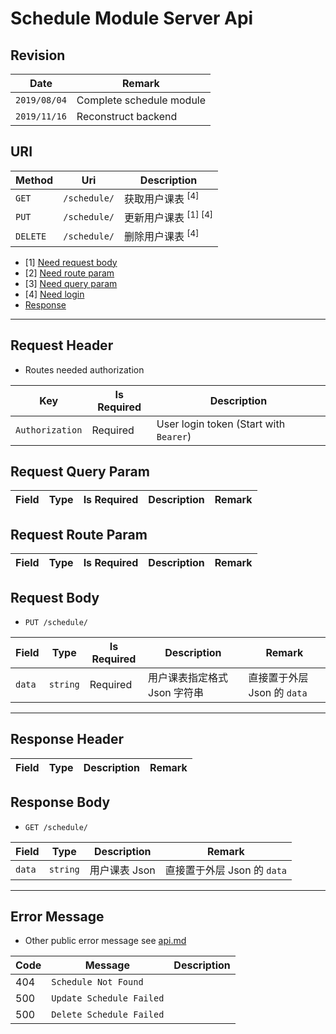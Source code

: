 # Schedule Module Server Api

## Revision

|Date|Remark|
|--|--|
|`2019/08/04`|Complete schedule module|
|`2019/11/16`|Reconstruct backend|

## URI

|Method|Uri|Description|
|--|--|--|
|`GET`|`/schedule/`|获取用户课表 <sup>[4]</sup>|
|`PUT`|`/schedule/`|更新用户课表 <sup>[1] [4]</sup>|
|`DELETE`|`/schedule/`|删除用户课表 <sup>[4]</sup>|

+ [1] [Need request body](https://github.com/Aoi-hosizora/Biji_BackEnd/blob/master/docs/schedule.md#request-body)
+ [2] [Need route param](https://github.com/Aoi-hosizora/Biji_BackEnd/blob/master/docs/schedule.md#request-route-param)
+ [3] [Need query param](https://github.com/Aoi-hosizora/Biji_BackEnd/blob/master/docs/schedule.md#request-query-param)
+ [4] [Need login](https://github.com/Aoi-hosizora/Biji_BackEnd/blob/master/docs/schedule.md#request-header)
+ [Response](https://github.com/Aoi-hosizora/Biji_BackEnd/blob/master/docs/schedule.md#response-header)

---

## Request Header

+ Routes needed authorization

|Key|Is Required|Description|
|--|--|--|
|`Authorization`|Required|User login token (Start with `Bearer`)|

## Request Query Param

|Field|Type|Is Required|Description|Remark|
|--|--|--|--|--|

## Request Route Param

|Field|Type|Is Required|Description|Remark|
|--|--|--|--|--|

## Request Body

+ `PUT /schedule/`

|Field|Type|Is Required|Description|Remark|
|--|--|--|--|--|
|`data`|`string`|Required|用户课表指定格式 Json 字符串|直接置于外层 Json 的 `data`|

---

## Response Header

|Field|Type|Description|Remark|
|--|--|--|--|

## Response Body

+ `GET /schedule/`

|Field|Type|Description|Remark|
|--|--|--|--|
|`data`|`string`|用户课表 Json|直接置于外层 Json 的 `data`|

---

## Error Message

+ Other public error message see [api.md](https://github.com/Aoi-hosizora/Biji_BackEnd/blob/master/docs/api.md)

|Code|Message|Description|
|--|--|--|
|404|`Schedule Not Found`||
|500|`Update Schedule Failed`||
|500|`Delete Schedule Failed`||
